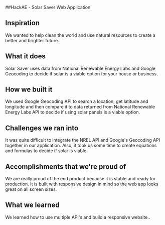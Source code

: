 ##HackAE - Solar Saver Web Application

## Inspiration

We wanted to help clean the world and use natural resources to create a better and brighter future.

## What it does

Solar Saver uses data from National Renewable Energy Labs and Google Geocoding to decide if solar is a viable option for your house or business.

## How we built it

We used Google Geocoding API to search a location, get latitude and longitude and then compare it to data returned from National Renewable Energy Labs API to decide if using solar panels is a viable option.

## Challenges we ran into

It was quite difficult to integrate the NREL API and Google's Geocoding API together in our application. Also, it took us some time to create equations and formulas to decide if solar is viable.

## Accomplishments that we're proud of

We are really proud of the end product because it is stable and ready for production. It is built with responsive design in mind so the web app looks great on all screen sizes.

## What we learned

We learned how to use multiple API's and build a responsive website..


